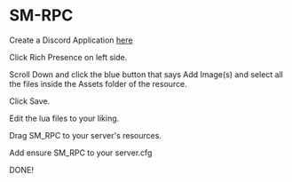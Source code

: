 # SM-RPC

Create a Discord Application [here](https://discord.com/developers/applications)

Click Rich Presence on left side.

Scroll Down and click the blue button that says Add Image(s) and select all the files inside the Assets folder of the resource.

Click Save.

Edit the lua files to your liking.

Drag SM_RPC to your server's resources.

Add ensure SM_RPC to your server.cfg

DONE!
